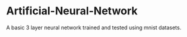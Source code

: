 # Artificial-Neural-Network
A basic 3 layer neural network trained and tested using mnist datasets.
